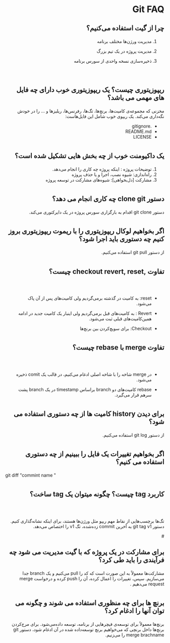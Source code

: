 
# Git FAQ
<body dir='rtl'>

## <p dir='rtl' > چرا از گیت استفاده می‌کنیم؟ </p>
1. <p dir='rtl' >مدیریت‬ ‫ورژن‌ها‬ ‫مختلف‬ ‫برنامه </p>
1. <p dir=rtl'>‫مدیریت‬ ‫پروژه‬ ‫در‬ ‫یک‬ ‫تیم‬ ‫بزرگ‬</p>
1. <p dir=rtl'>‫‫ذخیره‌سازی‬ ‫نسخه‌‬ ‫واحدی‬ ‫از‬ ‫سورس‬ ‫برنامه‬</p>‬


#
## <p dir='rtl'> ‫ریپوزیتوری‬ ‫چیست؟‬ ‫یک‬ ‫ریپوزیتوری‬ ‫خوب‬ ‫دارای‬ ‫چه‬ ‫فایل‬ ‫های‬ ‫مهمی‬ ‫می‬ ‫باشد؟‬ </p>
<p dir='rtl'> مخزنی که مجموعه‌ی کامیت‌ها، برنچ‌ها، تگ‌ها، رفرنس‌ها، ریلیزها و … را در خودش نگه‌داری می‌کند. یک ریپوی خوب شامل این فایل‌هاست: </p>

 * .gitignore
 * README.md
 * ‫‪LICENSE‬‬
 
 


#
## <p dir='rtl'> ‫یک‬ ‫داکیومنت‬ ‫خوب‬ ‫از‬ ‫چه‬ ‫بخش‬ ‫هایی‬ ‫تشکیل‬ ‫شده‬ ‫است؟ </p>
1. توضیحات پروژه : اینکه پروژه چه کاری را انجام می‌دهد. 
1. راه‌اندازی: شیوه‌ نصب، اجرا و یا حذف پروژه 
1. مشارکت [دل‌بخواهی]: شیوه‌های مشارکت در توسعه پروژه



#

  ## <p dir='rtl'> ‫دستور‬ ‫‪clone‬‬ ‫‪git‬‬ ‫چه‬ ‫کاری‬ ‫انجام‬ ‫می‬ ‫دهد؟‬ </p>

  <p dir='rtl'> دستور git clone  اقدام به بارگزاری سورس پروژه در یک دایرکتوری می‌کند. </p>



#

  ## <p dir='rtl'>  ‫اگر‬ ‫بخواهیم‬ ‫لوکال‬ ‫ریپوزیتوری‬ ‫را‬ ‫با‬ ‫ریموت‬ ‫ریپوزیتوری‬ ‫بروز‬ ‫کنیم‬ ‫چه‬ ‫دستوری‬ ‫باید‬ ‫اجرا‬ ‫شود؟‬ </p>

  <p dir='rtl'>از دستور git pull استفاده می‌کنیم. 
</p>

#

  ## <p dir='rtl'>‫تفاوت‬ ‫‪checkout‬‬ ‫‪revert,‬‬ ‫‪reset,‬‬ ‫چیست؟</p>‬

  * <p dir='rtl'>reset: به کامیت‌ در گذشته برمی‌گردیم ولی کامیت‌های پس از آن پاک می‌شود.</p>
  * <p dir='rtl'>Revert : به کامیت‌های قبل برمی‌گردیم ولی اینبار یک کامیت جدید در ادامه‌ همین‌کامیت‌های قبلی ثبت می‌شود.</p>
* <p dir='rtl'>Checkout: برای سویچ‌کردن بین برنچ‌ها</p> 

#

  ## <p dir='rtl'>‫تفاوت‬ ‫‪merge‬‬ ‫با‬ ‫‪rebase‬‬ ‫چیست؟</p>‬

  * <p dir='rtl'>در merge شاخه را با شاخه اصلی ادغام می‌کنیم، در قالب یک comit ذخیره می‌شود.</p>
  * <p dir='rtl'> rebase کامیت‌های دو branch براساس timestamp در یک branch پشت سرهم قرار می‌گیرد. </p>

#

  ## <p dir='rtl'>‫برای‬ ‫دیدن‬ ‫‪history‬‬ ‫کامیت‬ ‫ها‬ ‫از‬ ‫چه‬ ‫دستوری‬ ‫استفاده‬ ‫می‬ ‫شود؟‬</p>

  <p dir='rtl'>از دستور git log استفاده می‌کنیم. 
</p>
  
#

  ## <p dir='rtl'> ‫اگر‬ ‫بخواهیم‬ ‫تغییرات‬ ‫یک‬ ‫فایل‬ ‫را‬ ‫ببینیم‬ ‫از‬ ‫چه‬ ‫دستوری‬ ‫استفاده‬ ‫می‬ ‫کنیم؟‬ </p>

<p dir='ltr'>git diff "commint name "</p>

#

  ## <p dir='rtl'> ‫کاربرد‬ ‫‪tag‬‬ ‫چیست؟‬ ‫چگونه‬ ‫میتوان‬ ‫یک‬ ‫‪tag‬‬ ‫ساخت؟ </p>‬
  <p dir='rtl'> 
تگ‌ها برچسب‌هایی از نقاط مهم ریپو مثل ورژن‌ها هستند، برای اینکه نشانه‌گذاری کنیم. 
  دستور git tag v1 به آخرین commit زده‌شده، تگ v1 را اختصاص می‌دهد. 
 </p>
#

## <p dir='rtl'> ‫برای‬ ‫مشارکت‬ ‫در‬ ‫یک‬ ‫پروژه‬ ‫که‬ ‫با‬ ‫گیت‬ ‫مدیریت‬ ‫می‬ ‫شود‬ ‫چه‬ ‫فرآیندی‬ ‫را‬ ‫باید‬ ‫طی‬ ‫کرد؟‬ </p>

  <p dir='rtl'> مشارکت‌ها معمولاً به این صورت است که کد را pull می‌کنیم و یک branch جدا می‌سازیم. سپس، تغییرات را اعمال کرده، آن را push کرده و درخواست merge request می‌دهیم .
 </p>
  
#

  ## <p dir='rtl'> ‫برنچ‬ ‫ها‬ ‫برای‬ ‫چه‬ ‫منظوری‬ ‫استفاده‬ ‫می‬ ‫شوند‬ ‫و‬ ‫چگونه‬ ‫می‬ ‫توان‬ ‫آنها‬ ‫را‬ ‫ادغام‬ ‫کرد؟‬ </p>
  <p dir='rtl'> 
برنچ‌ها معمولاً برای توسعه‌ی فیچر‌هایی از برنامه، توسعه داده‌می‌شود. برای مرج‌کردن برنچ‌ها داخل برنچی که می‌خواهیم برنچ توسعه‌داده شده در آن ادغام شود، دستور git merge brachname را می‌زنیم. 
 </p>

</body>
